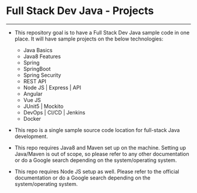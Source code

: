 # Full Stack Dev Java - Projects
----------------------------------

* This repository goal is to have a Full Stack Dev Java sample code in one place. It will have sample projects on the below technologies:
  - Java Basics
  - Java8 Features
  - Spring
  - SpringBoot
  - Spring Security
  - REST API
  - Node JS | Express | API
  - Angular
  - Vue JS
  - JUnit5 | Mockito
  - DevOps | CI/CD | Jenkins
  - Docker
* This repo is a single sample source code location for full-stack Java development. 

* This repo requires Java8 and Maven set up on the machine. Setting up Java/Maven is out of scope, so please refer to any other documentation or do a Google search depending on the system/operating system.

* This repo requires Node JS setup as well. Please refer to the official documentation or do a Google search depending on the system/operating system.
